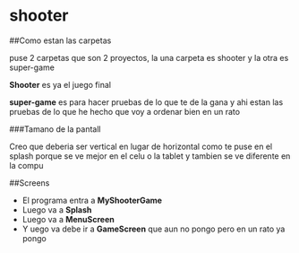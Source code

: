 shooter
=======

##Como estan las carpetas

puse 2 carpetas que son 2 proyectos, la una carpeta es shooter y la otra es super-game


**Shooter** es ya el juego final

**super-game** es para hacer pruebas de lo que te de la gana y ahi estan las pruebas de lo que he hecho que voy a ordenar bien en un rato




###Tamano de la pantall

Creo que deberia ser vertical en lugar de horizontal como te puse en el splash porque se ve mejor en el celu o la tablet y tambien se ve diferente en la compu

##Screens

* El programa entra a **MyShooterGame**
* Luego va a **Splash**
* Luego va a **MenuScreen**
* Y uego va debe ir a **GameScreen** que aun no pongo pero en un rato ya pongo